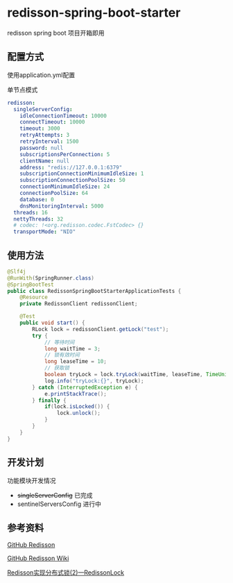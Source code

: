 # redisson-spring-boot-starter

redisson spring boot 项目开箱即用

## 配置方式

使用application.yml配置

单节点模式

```yaml
redisson:
  singleServerConfig:
    idleConnectionTimeout: 10000
    connectTimeout: 10000
    timeout: 3000
    retryAttempts: 3
    retryInterval: 1500
    password: null
    subscriptionsPerConnection: 5
    clientName: null
    address: "redis://127.0.0.1:6379"
    subscriptionConnectionMinimumIdleSize: 1
    subscriptionConnectionPoolSize: 50
    connectionMinimumIdleSize: 24
    connectionPoolSize: 64
    database: 0
    dnsMonitoringInterval: 5000
  threads: 16
  nettyThreads: 32
  # codec: !<org.redisson.codec.FstCodec> {}
  transportMode: "NIO"
```

## 使用方法

```java
@Slf4j
@RunWith(SpringRunner.class)
@SpringBootTest
public class RedissonSpringBootStarterApplicationTests {
    @Resource
    private RedissonClient redissonClient;

    @Test
    public void start() {
        RLock lock = redissonClient.getLock("test");
        try {
            // 等待时间
            long waitTime = 3;
            // 锁有效时间
            long leaseTime = 10;
            // 获取锁
            boolean tryLock = lock.tryLock(waitTime, leaseTime, TimeUnit.SECONDS);
            log.info("tryLock:{}", tryLock);
        } catch (InterruptedException e) {
            e.printStackTrace();
        } finally {
            if(lock.isLocked()) {
                lock.unlock();
            }
        }
    }
}
```

## 开发计划

功能模块开发情况

* ~~singleServerConfig~~ 已完成
* sentinelServersConfig 进行中

## 参考资料

[GitHub Redisson](https://github.com/redisson/redisson)

[GitHub Redisson Wiki](https://github.com/redisson/redisson/wiki)

[Redisson实现分布式锁(2)—RedissonLock](https://www.cnblogs.com/qdhxhz/p/11055426.html)

